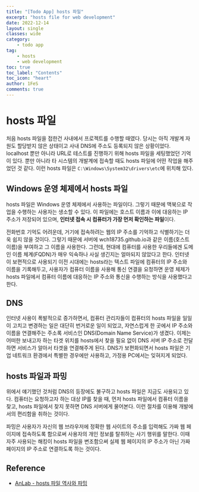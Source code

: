 ```yaml
---
title: "[Todo App] hosts 파일"
excerpt: "hosts file for web development"
date: 2022-12-14
layout: single
classes: wide
category:
    - todo app
tag:
    - hosts
    - web development
toc: true
toc_label: "Contents"
toc_icon: "heart"
author: 1FeS
comments: true
---
```


# hosts 파일

처음 hosts 파일을 접한건 사내에서 프로젝트를 수행할 때였다. 당시는 아직 개발계 자원도 할당받지 않은 상태이고 사내 DNS에 주소도 등록되지 않은 상황이었다. localhost 뿐만 아니라 URL로 테스트를 진행하기 위해 hosts 파일을 세팅했었던 기억이 있다. 뿐만 아니라 타 시스템의 개발계에 접속할 때도 hosts 파일에 어떤 작업을 해주었던 것 같다. 이런 hosts 파일은 `C:\Windows\System32\drivers\etc`에 위치해 있다.

## Windows 운영 체제에서 hosts 파일

hosts 파일은 Windows 운영 체제에서 사용하는 파일이다. 그렇기 때문에 맥북으로 작업을 수행하는 사용자는 생소할 수 있다. 이 파일에는 호스트 이름과 이에 대응하는 IP 주소가 저장되어 있으며, **인터넷 접속 시 컴퓨터가 가장 먼저 확인하는 파일**이다. 

전화번호 기억도 어려운데, 거기에 접속하려는 웹의 IP 주소를 기억하고 식별하기는 더욱 쉽지 않을 것이다. 그렇기 때문에 서버에 wch18735.github.io과 같은 이름(호스트 이름)을 부여하고 그 이름을 사용한다. 그런데, 현대에 컴퓨터를 사용한 우리들에겐 도메인 이름 체계(FQDN)가 매우 익숙하나 사실 생긴지는 얼마되지 않았다고 한다. 인터넷이 보편적으로 사용되기 이전 시대에는 hosts라는 텍스트 파일에 컴퓨터의 IP 주소와 이름을 기록해두고, 사용자가 컴퓨터 이름을 사용해 통신 연결을 요청하면 운영 체제가 hosts 파일에서 컴퓨터 이름에 대응하는 IP 주소와 통신을 수행하는 방식을 사용했다고 한다.

## DNS

인터넷 사용이 폭발적으로 증가하면서, 컴퓨터 관리자들이 컴퓨터의 hosts 파일을 일일이 고치고 변경하는 일은 대단히 번거로운 일이 되었고, 자연스럽게 한 곳에서 IP 주소와 이름을 연결해주는 주소록 서비스인 DNS(Domain Name Service)가 생겼다. 이제는 어떠한 보내고자 하는 타겟 위치를 hosts에서 찾을 필요 없이 DNS 서버 IP 주소로 전달하면 서비스가 알아서 타겟을 연결해주게 된다. DNS가 보편화되면서 hosts 파일은 기업 네트워크 환경에서 특별한 경우에만 사용하고, 가정용 PC에서는 잊혀지게 되었다.

## hosts 파일과 파밍

위에서 얘기했던 것처럼 DNS의 등장에도 불구하고 hosts 파일은 지금도 사용되고 있다. 컴퓨터는 요청하고자 하는 대상 IP를 찾을 때, 먼저 hosts 파일에서 컴퓨터 이름을 찾고, hosts 파일에서 찾지 못하면 DNS 서버에게 물어본다. 이런 절차를 이용해 개발에서의 편리함을 취하는 것이다. 

파밍은 사용자가 자신의 웹 브라우저에 정확한 웹 사이트의 주소를 입력해도 가짜 웹 페이지에 접속하도록 함으로써 사용자의 개인 정보를 탈취하는 사기 행위를 말한다. 이때 자주 사용되는 해킹이 hosts 파일을 변조함으써 실제 웹 페이지의 IP 주소가 아닌 가짜 페이지의 IP 주소로 연결하도록 하는 것이다.

## Reference

- [AnLab - hosts 파일 역사와 파밍](https://help.ahnlab.com/astx/1.0/ko_kr/start.htm#view_hosts_file.htm)